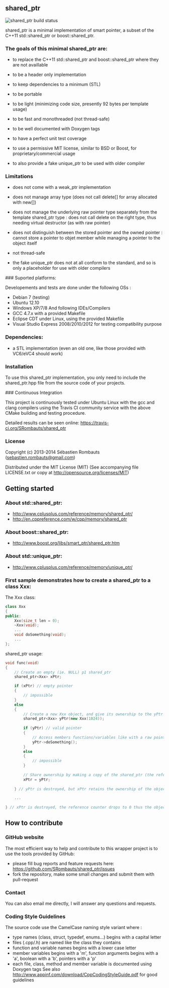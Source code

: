 shared_ptr
----------

![shared_ptr build status](https://api.travis-ci.org/SRombauts/shared_ptr.png "shared_ptr build status")

shared_ptr is a minimal implementation of smart pointer, a subset of the C++11 std::shared_ptr or boost::shared_ptr.

### The goals of this minimal shared_ptr are:

- to replace the C++11 std::shared_ptr and boost::shared_ptr where they are not availlable
- to be a header only implementation
- to keep dependencies to a minimum (STL)
- to be portable
- to be light (minimizing code size, presently 92 bytes per template usage)
- to be fast and monothreaded (not thread-safe)
- to be well documented with Doxygen tags
- to have a perfect unit test coverage
- to use a permissive MIT license, similar to BSD or Boost, for proprietary/commercial usage

- to also provide a fake unique_ptr to be used with older compiler

### Limitations
- does not come with a weak_ptr implementation
- does not manage array type (does not call delete[] for array allocated with new[])
- does not manage the underlying raw pointer type separately from the template shared_ptr type : does not call delete on the right type, thus needing virtual destructor (as with raw pointer)
- does not distinguish between the stored pointer and the owned pointer : cannot store a pointer to objet member while managing a pointer to the object itself
- not thread-safe

- the fake unique_ptr does not at all conform to the standard, and so is only a placeholder for use with older compilers

### Suported platforms:

Developements and tests are done under the following OSs :
- Debian 7 (testing)
- Ubuntu 12.10
- Windows XP/7/8
And following IDEs/Compilers
- GCC 4.7.x with a provided Makefile
- Eclipse CDT under Linux, using the provided Makefile
- Visual Studio Express 2008/2010/2012 for testing compatibility purpose

### Dependencies:

 - a STL implementation (even an old one, like those provided with VC6/eVC4 should work)

### Installation

To use this shared_ptr implementation, you only need to include the shared_ptr.hpp file
from the source code of your projects.

### Continuous Integration

This project is continuously tested under Ubuntu Linux with the gcc and clang compilers
using the Travis CI community service with the above CMake building and testing procedure.

Detailed results can be seen online: https://travis-ci.org/SRombauts/shared_ptr

### License

Copyright (c) 2013-2014 Sébastien Rombauts (sebastien.rombauts@gmail.com)

Distributed under the MIT License (MIT) (See accompanying file LICENSE.txt
or copy at http://opensource.org/licenses/MIT)

## Getting started
### About std::shared_ptr:
- http://www.cplusplus.com/reference/memory/shared_ptr/
- http://en.cppreference.com/w/cpp/memory/shared_ptr

### About boost::shared_ptr:
- http://www.boost.org/libs/smart_ptr/shared_ptr.htm

### About std::unique_ptr:
- http://www.cplusplus.com/reference/memory/unique_ptr/

### First sample demonstrates how to create a shared_ptr to a class Xxx:

The Xxx class:
```C++
class Xxx
{
public:
    Xxx(size_t len = 0);
    ~Xxx(void);
    ...
    void doSomething(void);
    ...
};
```

shared_ptr usage:
```C++
void func(void)
{
    // Create an empty (ie. NULL) p1 shared_ptr
    shared_ptr<Xxx> xPtr;

    if (xPtr) // empty pointer
    {
        // impossible
    }
    else
    {
        // Create a new Xxx object, and give its ownership to the yPtr shared_ptr
        shared_ptr<Xxx> yPtr(new Xxx(1024));
        
        if (yPtr) // valid pointer
        {
            // Access members functions/variables like with a raw pointer
            yPtr->doSomething();
        }
        else
        {
            // impossible
        }
        
        // Share ownership by making a copy of the shared_ptr (the reference counter reachs 2)
        xPtr = yPtr;
        
    } // yPtr is destroyed, but xPtr retains the ownership of the object

    ...   
    
} // xPtr is destroyed, the reference counter drops to 0 thus the object is destroyed and the memory freed
```

## How to contribute
### GitHub website
The most efficient way to help and contribute to this wrapper project is to
use the tools provided by GitHub:
- please fill bug reports and feature requests here: https://github.com/SRombauts/shared_ptr/issues
- fork the repository, make some small changes and submit them with pull-request

### Contact
You can also email me directly, I will answer any questions and requests.

### Coding Style Guidelines
The source code use the CamelCase naming style variant where :
- type names (class, struct, typedef, enums...) begins with a capital letter
- files (.cpp/.h) are named like the class they contains
- function and variable names begins with a lower case letter
- member variables begins with a 'm', function arguments begins with a 'a', boolean with a 'b', pointers with a 'p'
- each file, class, method and member variable is documented using Doxygen tags
See also http://www.appinf.com/download/CppCodingStyleGuide.pdf for good guidelines
